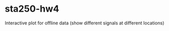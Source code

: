 sta250-hw4
==========

Interactive plot for offline data (show different signals at different locations)

